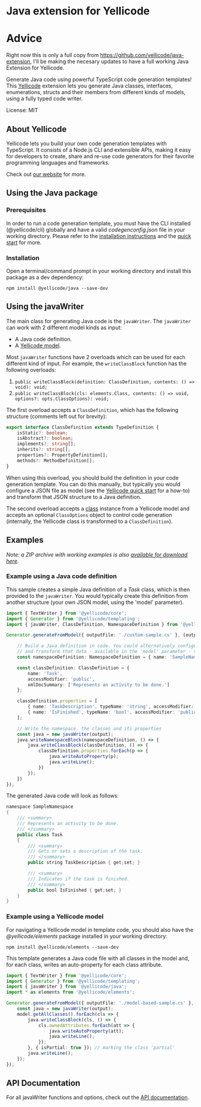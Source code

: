 # Java extension for Yellicode

# Advice

Right now this is only a full copy from https://github.com/yellicode/java-extension, I'll be making the necesary updates to have a full working Java Extension for Yellicode.


Generate Java code using powerful TypeScript code generation templates! This [Yellicode](https://www.yellicode.com) extension lets you generate Java classes, interfaces, enumerations, structs and their members from different kinds of models, using a fully typed code writer.

License: MIT

## About Yellicode
Yellicode lets you build your own code generation templates with TypeScript. It consists of a Node.js CLI and extensible APIs, making it easy for developers to create, share and re-use code generators for their favorite programming languages and frameworks.

Check out [our website](https://www.yellicode.com) for more.

## Using the Java package
### Prerequisites
In order to run a code generation template, you must have the CLI installed (@yellicode/cli) globally and have a valid *codegenconfig.json* file in your working directory. Please refer to the [installation instructions](https://www.yellicode.com/docs/installation) and the [quick start](https://www.yellicode.com/docs/quickstart) for more.

### Installation
Open a terminal/command prompt in your working directory and install this package as a dev dependency:

```
npm install @yellicode/java --save-dev
```
## Using the javaWriter
The main class for generating Java code is the `javaWriter`. The `javaWriter` can work with 2 different model kinds as input:
* A Java code definition.
* A [Yellicode model](https://www.yellicode.com/docs/yellicode-models).

Most `javaWriter` functions have 2 overloads which can be used for each different kind of input. For example, the `writeClassBlock` function has the
following overloads:
1. `public writeClassBlock(definition: ClassDefinition, contents: () => void): void;`
2. `public writeClassBlock(cls: elements.Class, contents: () => void, options?: opts.ClassOptions): void;`

The first overload accepts a `ClassDefinition`, which has the following structure (comments left out for brevity):

```ts
export interface ClassDefinition extends TypeDefinition {
    isStatic?: boolean;
    isAbstract?: boolean;
    implements?: string[];
    inherits?: string[];
    properties?: PropertyDefinition[];
    methods?: MethodDefinition[];
}
```
When using this overload, you should build the definition in your code generation template. You can do this manually, but typically you would
configure a JSON file as model (see the [Yellicode quick start](https://www.yellicode.com/docs/quickstart) for a how-to) and transform that JSON structure to a Java definition.

The second overload accepts a [class](https://www.yellicode.com/docs/api/model/class) instance from a Yellicode model and accepts an optional `ClassOptions`
object to control code generation (internally, the Yellicode class is transformed to a `ClassDefinition`).

## Examples
*Note: a ZIP archive with working examples is also [available for download here](https://github.com/yellicode/yellicode-java/blob/master/examples/yellicode-java-examples.zip).*

### Example using a Java code definition
This sample creates a simple Java definition of a *Task* class, which is then provided to the  `javaWriter`. You would typically create this definition from another
structure (your own JSON model, using the 'model' parameter).

```ts
import { TextWriter } from '@yellicode/core';
import { Generator } from '@yellicode/templating';
import { javaWriter, ClassDefinition, NamespaceDefinition } from '@yellicode/java';

Generator.generateFromModel({ outputFile: './custom-sample.cs' }, (output: TextWriter, model: any) => {

    // Build a Java definition in code. You could alternatively configure any JSON file as model
    // and transform that data - available in the 'model' parameter - to a Java definition.
    const namespaceDefinition: NamespaceDefinition = { name: 'SampleNamespace' };

    const classDefinition: ClassDefinition = {
        name: 'Task',
        accessModifier: 'public',
        xmlDocSummary: ['Represents an activity to be done.']
    };

    classDefinition.properties = [
        { name: 'TaskDescription', typeName: 'string', accessModifier: 'public', xmlDocSummary: ['Gets or sets a description of the task.'] },
        { name: 'IsFinished', typeName: 'bool', accessModifier: 'public', xmlDocSummary: ['Indicates if the task is finished.'] }
    ];

    // Write the namespace, the classes and its properties
    const java = new javaWriter(output);
    java.writeNamespaceBlock(namespaceDefinition, () => {
        java.writeClassBlock(classDefinition, () => {
            classDefinition.properties.forEach(p => {
                java.writeAutoProperty(p);
                java.writeLine();
            })
        });
    })
});

```
The generated Java code will look as follows:
```java
namespace SampleNamespace
{
	/// <summary>
	/// Represents an activity to be done.
	/// </summary>
	public class Task
	{
		/// <summary>
		/// Gets or sets a description of the task.
		/// </summary>
		public string TaskDescription { get;set; }

		/// <summary>
		/// Indicates if the task is finished.
		/// </summary>
		public bool IsFinished { get;set; }
	}
}
```
### Example using a Yellicode model
For navigating a Yellicode model in template code, you should also have the *@yellicode/elements* package installed in your working directory:
```
npm install @yellicode/elements --save-dev
```

This template generates a Java code file with all classes in the model and, for each class, writes an auto-property for each class attribute.

```ts
import { TextWriter } from '@yellicode/core';
import { Generator } from '@yellicode/templating';
import { javaWriter } from '@yellicode/java';
import * as elements from '@yellicode/elements';

Generator.generateFromModel({ outputFile: './model-based-sample.cs' }, (output: TextWriter, model: elements.Model) => {
    const java = new javaWriter(output);
    model.getAllClasses().forEach(cls => {
        java.writeClassBlock(cls, () => {
            cls.ownedAttributes.forEach(att => {
                java.writeAutoProperty(att);
                java.writeLine();
            });
        }, { isPartial: true }); // marking the class 'partial'
        java.writeLine();
    });
});
```

## API Documentation
For all javaWriter functions and options, check out the [API documentation](https://github.com/yellicode/yellicode-java/blob/master/docs/api.md).